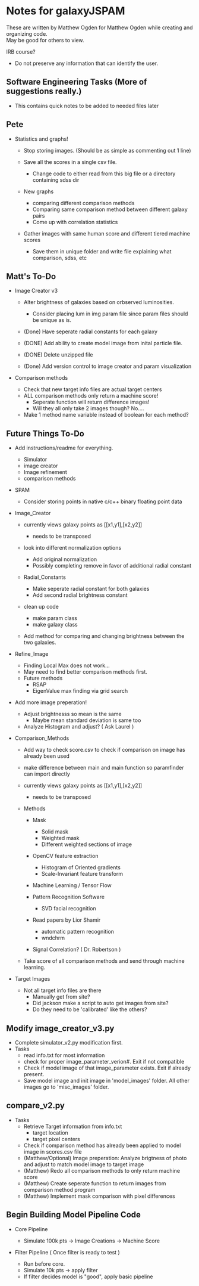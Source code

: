 # Notes for galaxyJSPAM
These are written by Matthew Ogden for Matthew Ogden while creating and organizing code.  
May be good for others to view.

IRB course? 
- Do not preserve any information that can identify the user.


## Software Engineering Tasks (More of suggestions really.)
- This contains quick notes to be added to needed files later



## Pete
- Statistics and graphs!
  - Stop storing images.  (Should be as simple as commenting out 1 line)
  - Save all the scores in a single csv file.
	- Change code to either read from this big file or a directory containing sdss dir

  - New graphs
	- comparing different comparison methods
	- Comparing same comparison method between different galaxy pairs
	- Come up with correlation statistics

  - Gather images with same human score and different tiered machine scores
	- Save them in unique folder and write file explaining what comparison, sdss, etc


## Matt's To-Do

- Image Creator v3

  - Alter brightness of galaxies based on orbserved luminosities.
	- Consider placing lum in img param file since param files should be unique as is.

  - (Done) Have seperate radial constants for each galaxy 
  - (DONE) Add ability to create model image from inital particle file.
  - (DONE) Delete unzipped file
  - (Done) Add version control to image creator and param visualization

- Comparison methods
  - Check that new target info files are actual target centers
  - ALL comparison methods only return a machine score!
	- Seperate function will return difference images!
	- Will they all only take 2 images though?  No.... 
  - Make 1 method name variable instead of boolean for each method?


## Future Things To-Do

- Add instructions/readme for everything.
  - Simulator
  - image creator
  - Image refinement
  - comparison methods

- SPAM
  - Consider storing points in native c/c++ binary floating point data

- Image_Creator
  - currently views galaxy points as [[x1,y1],[x2,y2]]
	- needs to be transposed

  - look into different normalization options
	- Add original normalization 
	- Possibly completing remove in favor of additional radial constant

  - Radial_Constants
	- Make seperate radial constant for both galaxies
	- Add second radial brightness constant

  - clean up code
	- make param class
	- make galaxy class

  - Add method for comparing and changing brightness between the two galaxies.


- Refine_Image
  - Finding Local Max does not work...  
  - May need to find better comparison methods first.
  - Future methods
	- RSAP
	- EigenValue max finding via grid search
 
- Add more image preperation!
  - Adjust brightnesss so mean is the same
	- Maybe mean standard deviation is same too
  - Analyze Histogram and adjust? ( Ask Laurel )

- Comparison_Methods

  - Add way to check score.csv to check if comparison on image has already been used
  - make difference between main and main function so paramfinder can import directly

  - currently views galaxy points as [[x1,y1],[x2,y2]]
	- needs to be transposed

  - Methods
	- Mask
	  - Solid mask
	  - Weighted mask
	  - Different weighted sections of image 
	- OpenCV feature extraction
	  - Histogram of Oriented gradients
	  - Scale-Invariant feature transform
	- Machine Learning / Tensor Flow
	- Pattern Recognition Software
	  - SVD facial recognition
	- Read papers by Lior Shamir
	  - automatic pattern recognition
	  - wndchrm 

	- Signal Correlation? ( Dr. Robertson ) 

  - Take score of all comparison methods and send through machine learning.

- Target Images
  - Not all target info files are there
	- Manually get from site?
	- Did jackson make a script to auto get images from site?
	- Do they need to be 'calibrated' like the others?



## Modify image_creator_v3.py
- Complete simulator_v2.py modification first.
- Tasks
  - read info.txt for most information
  - check for proper image_parameter_verion#. Exit if not compatible
  - Check if model image of that image_parameter exists.  Exit if already present.
  - Save model image and init image in 'model_images' folder.  All other images go to 'misc_images' folder.


## compare_v2.py
- Tasks
  - Retrieve Target information from info.txt
	- target location
	- target pixel centers
  - Check if comparison method has already been applied to model image in scores.csv file
  - (Matthew/Optional) Image preperation: Analyze brigtness of photo and adjust to match model image to target image
  - (Matthew) Redo all comparison methods to only return machine score
  - (Matthew) Create seperate function to return images from comparison method program 
  - (Matthew) Implement mask comparison with pixel differences


## Begin Building Model Pipeline Code
- Core Pipeline
  - Simulate 100k pts -> Image Creations -> Machine Score

- Filter Pipeline ( Once filter is ready to test )
  - Run before core.
  - Simulate 10k pts -> apply filter
  - If filter decides model is "good", apply basic pipeline

